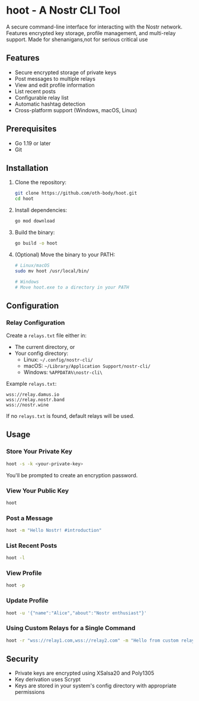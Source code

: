 # hoot - A Nostr CLI Tool

A secure command-line interface for interacting with the Nostr network. Features encrypted key storage, profile management, and multi-relay support. Made for shenanigans,not for serious critical use

## Features

- Secure encrypted storage of private keys
- Post messages to multiple relays
- View and edit profile information
- List recent posts
- Configurable relay list
- Automatic hashtag detection
- Cross-platform support (Windows, macOS, Linux)

## Prerequisites

- Go 1.19 or later
- Git

## Installation

1. Clone the repository:
   ```bash
   git clone https://github.com/oth-body/hoot.git
   cd hoot
   ```

2. Install dependencies:
   ```bash
   go mod download
   ```

3. Build the binary:
   ```bash
   go build -o hoot
   ```

4. (Optional) Move the binary to your PATH:
   ```bash
   # Linux/macOS
   sudo mv hoot /usr/local/bin/

   # Windows
   # Move hoot.exe to a directory in your PATH
   ```

## Configuration

### Relay Configuration

Create a `relays.txt` file either in:
- The current directory, or
- Your config directory:
  - Linux: `~/.config/nostr-cli/`
  - macOS: `~/Library/Application Support/nostr-cli/`
  - Windows: `%APPDATA%\nostr-cli\`

Example `relays.txt`:
```
wss://relay.damus.io
wss://relay.nostr.band
wss://nostr.wine
```

If no `relays.txt` is found, default relays will be used.

## Usage

### Store Your Private Key

```bash
hoot -s -k <your-private-key>
```
You'll be prompted to create an encryption password.

### View Your Public Key

```bash
hoot
```

### Post a Message

```bash
hoot -m "Hello Nostr! #introduction"
```

### List Recent Posts

```bash
hoot -l
```

### View Profile

```bash
hoot -p
```

### Update Profile

```bash
hoot -u '{"name":"Alice","about":"Nostr enthusiast"}'
```

### Using Custom Relays for a Single Command

```bash
hoot -r "wss://relay1.com,wss://relay2.com" -m "Hello from custom relays!"
```

## Security

- Private keys are encrypted using XSalsa20 and Poly1305
- Key derivation uses Scrypt
- Keys are stored in your system's config directory with appropriate permissions

